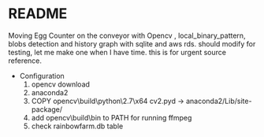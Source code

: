 # README #

Moving Egg Counter on the conveyor with Opencv , 
local_binary_pattern, blobs detection
and history graph with sqlite and aws rds.
should modify for testing, 
let me make one when I have time. this is for urgent source reference.



* Configuration
  1. opencv download 
  2. anaconda2 
  3. COPY opencv\build\python\2.7\x64 cv2.pyd -> anaconda2/Lib/site-package/ 
  4. add opencv\build\bin to PATH for running ffmpeg
  5. check rainbowfarm.db table 
